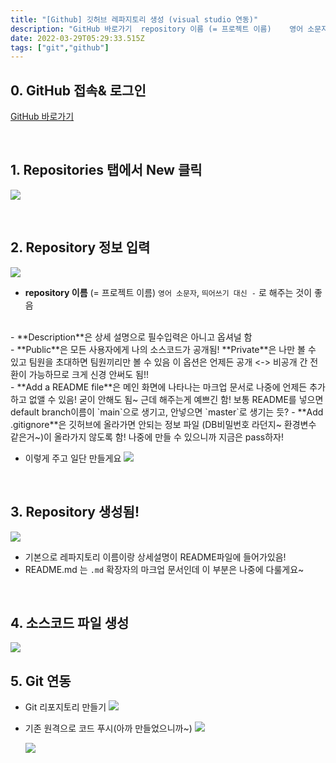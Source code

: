 ```yaml
---
title: "[Github] 깃허브 레파지토리 생성 (visual studio 연동)"
description: "GitHub 바로가기  repository 이름 (= 프로젝트 이름)	영어 소문자, 띄어쓰기 대신 - 로 해주는 것이 좋음      Description은 상세 설명으로 필수입력은 아니고 옵셔널 함  Public은 모든 사용자에게 나의 소스코드가 공개됨!Private은"
date: 2022-03-29T05:29:33.515Z
tags: ["git","github"]
---
```


## 0. GitHub 접속& 로그인

[GitHub 바로가기](https://github.com)

<br>  

## 1. Repositories 탭에서 New 클릭
![](/images/124fe541-bbec-4106-8177-7eeaa9c14f2a-image.png)

<br>  

## 2. Repository 정보 입력
![](/images/26c41cdc-b523-4f9a-ab38-27660f7b9fa6-image.png)  
- **repository 이름** (= 프로젝트 이름)
	`영어 소문자`, `띄어쓰기 대신 -` 로 해주는 것이 좋음   
<br>      
- **Description**은 상세 설명으로 필수입력은 아니고 옵셔널 함  
<br>  
- **Public**은 모든 사용자에게 나의 소스코드가 공개됨!
**Private**은 나만 볼 수 있고 팀원을 초대하면 팀원끼리만 볼 수 있음
이 옵션은 언제든 공개 <-> 비공개 간 전환이 가능하므로 크게 신경 안써도 됨!!
<br>  
- **Add a README file**은 메인 화면에 나타나는 마크업 문서로 나중에 언제든 추가하고 없앨 수 있음! 굳이 안해도 됨~ 근데 해주는게 예쁘긴 함!
보통 README를 넣으면 default branch이름이 `main`으로 생기고, 안넣으면 `master`로 생기는 듯?
- **Add .gitignore**은 깃허브에 올라가면 안되는 정보 파일 (DB비밀번호 라던지~ 환경변수 같은거~)이 올라가지 않도록 함! 나중에 만들 수 있으니까 지금은 pass하자!



- 이렇게 주고 일단 만들게요
![](/images/ef29a292-a59b-461f-8929-a63b8fdb5e9c-image.png)

<br>  

## 3. Repository 생성됨!
![](/images/22394285-4cc4-47bd-81ea-837e969ca425-image.png)

- 기본으로 레파지토리 이름이랑 상세설명이 README파일에 들어가있음!
- README.md 는 `.md` 확장자의 마크업 문서인데 이 부분은 나중에 다룰게요~

<br>  


## 4. 소스코드 파일 생성
![](/images/e679834a-bc34-497b-b7bc-cb7c81476e85-image.png)
<br>  


## 5. Git 연동
- Git 리포지토리 만들기
![](/images/ccc80c9f-85c3-4ae7-ae39-af77b2fb5617-image.png)

- 기존 원격으로 코드 푸시(아까 만들었으니까~)
![](/images/12cc9e62-5946-431f-baa1-0b66bc42b42d-image.png)  

  ![](/images/d8ab4b10-8963-421f-8cf6-01c8c2091c27-image.png)